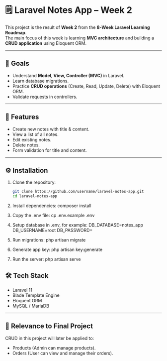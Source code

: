 # 🗒️ Laravel Notes App – Week 2

This project is the result of **Week 2** from the **8-Week Laravel Learning Roadmap**.  
The main focus of this week is learning **MVC architecture** and building a **CRUD application** using Eloquent ORM.

---

## 🎯 Goals

-   Understand **Model, View, Controller (MVC)** in Laravel.
-   Learn database migrations.
-   Practice **CRUD operations** (Create, Read, Update, Delete) with Eloquent ORM.
-   Validate requests in controllers.

---

## 📂 Features

-   Create new notes with title & content.
-   View a list of all notes.
-   Edit existing notes.
-   Delete notes.
-   Form validation for title and content.

---

## ⚙️ Installation

1. Clone the repository:

    ```bash
    git clone https://github.com/username/laravel-notes-app.git
    cd laravel-notes-app
    ```

2. Install dependencies:
   composer install

3. Copy the .env file:
   cp .env.example .env

4. Setup database in .env, for example:
   DB_DATABASE=notes_app
   DB_USERNAME=root
   DB_PASSWORD=

5. Run migrations:
   php artisan migrate

6. Generate app key:
   php artisan key:generate

7. Run the server:
   php artisan serve

## 🛠 Tech Stack

-   Laravel 11
-   Blade Template Engine
-   Eloquent ORM
-   MySQL / MariaDB

---

## 📌 Relevance to Final Project

CRUD in this project will later be applied to:

-   Products (Admin can manage products).
-   Orders (User can view and manage their orders).
